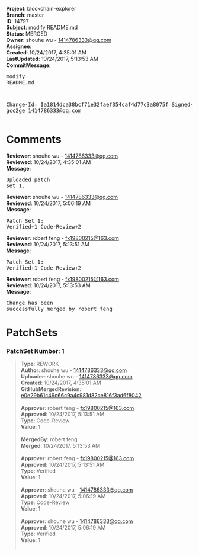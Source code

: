 <strong>Project</strong>: blockchain-explorer<br><strong>Branch</strong>: master<br><strong>ID</strong>: 14797<br><strong>Subject</strong>: modify README.md<br><strong>Status</strong>: MERGED<br><strong>Owner</strong>: shouhe wu - 1414786333@qq.com<br><strong>Assignee</strong>:<br><strong>Created</strong>: 10/24/2017, 4:35:01 AM<br><strong>LastUpdated</strong>: 10/24/2017, 5:13:53 AM<br><strong>CommitMessage</strong>:<br><pre>modify README.md

Change-Id: Ia1814dca38bcf71e32faef354caf4d77c3a8075f
Signed-off-by: gcc2ge <1414786333@qq.com>
</pre><h1>Comments</h1><strong>Reviewer</strong>: shouhe wu - 1414786333@qq.com<br><strong>Reviewed</strong>: 10/24/2017, 4:35:01 AM<br><strong>Message</strong>: <pre>Uploaded patch set 1.</pre><strong>Reviewer</strong>: shouhe wu - 1414786333@qq.com<br><strong>Reviewed</strong>: 10/24/2017, 5:06:19 AM<br><strong>Message</strong>: <pre>Patch Set 1: Verified+1 Code-Review+2</pre><strong>Reviewer</strong>: robert feng - fx19800215@163.com<br><strong>Reviewed</strong>: 10/24/2017, 5:13:51 AM<br><strong>Message</strong>: <pre>Patch Set 1: Verified+1 Code-Review+2</pre><strong>Reviewer</strong>: robert feng - fx19800215@163.com<br><strong>Reviewed</strong>: 10/24/2017, 5:13:53 AM<br><strong>Message</strong>: <pre>Change has been successfully merged by robert feng</pre><h1>PatchSets</h1><h3>PatchSet Number: 1</h3><blockquote><strong>Type</strong>: REWORK<br><strong>Author</strong>: shouhe wu - 1414786333@qq.com<br><strong>Uploader</strong>: shouhe wu - 1414786333@qq.com<br><strong>Created</strong>: 10/24/2017, 4:35:01 AM<br><strong>GitHubMergedRevision</strong>: [e0e29b61c49c66c9a4c981d82ce816f3ad6f8042](https://github.com/hyperledger/blockchain-explorer/commit/e0e29b61c49c66c9a4c981d82ce816f3ad6f8042)<br><br><strong>Approver</strong>: robert feng - fx19800215@163.com<br><strong>Approved</strong>: 10/24/2017, 5:13:51 AM<br><strong>Type</strong>: Code-Review<br><strong>Value</strong>: 1<br><br><strong>MergedBy</strong>: robert feng<br><strong>Merged</strong>: 10/24/2017, 5:13:53 AM<br><br><strong>Approver</strong>: robert feng - fx19800215@163.com<br><strong>Approved</strong>: 10/24/2017, 5:13:51 AM<br><strong>Type</strong>: Verified<br><strong>Value</strong>: 1<br><br><strong>Approver</strong>: shouhe wu - 1414786333@qq.com<br><strong>Approved</strong>: 10/24/2017, 5:06:19 AM<br><strong>Type</strong>: Code-Review<br><strong>Value</strong>: 1<br><br><strong>Approver</strong>: shouhe wu - 1414786333@qq.com<br><strong>Approved</strong>: 10/24/2017, 5:06:19 AM<br><strong>Type</strong>: Verified<br><strong>Value</strong>: 1<br><br></blockquote>